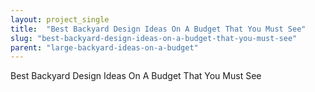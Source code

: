 ```yaml
---
layout: project_single
title:  "Best Backyard Design Ideas On A Budget That You Must See"
slug: "best-backyard-design-ideas-on-a-budget-that-you-must-see"
parent: "large-backyard-ideas-on-a-budget"
---
```

Best Backyard Design Ideas On A Budget That You Must See
